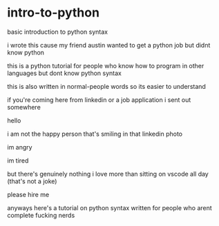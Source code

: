 # intro-to-python

basic introduction to python syntax

i wrote this cause my friend austin wanted to get a python job but didnt know python

this is a python tutorial for people who know how to program in other languages but dont know python syntax

this is also written in normal-people words so its easier to understand

if you're coming here from linkedin or a job application i sent out somewhere

hello

i am not the happy person that's smiling in that linkedin photo

im angry

im tired

but there's genuinely nothing i love more than sitting on vscode all day (that's not a joke)

please hire me

anyways here's a tutorial on python syntax written for people who arent complete fucking nerds